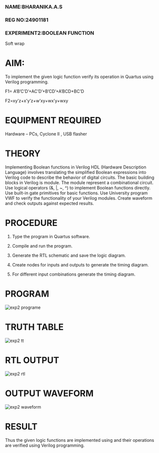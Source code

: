 ###  NAME:BHARANIKA.A.S
### REG NO:24901181
### EXPERIMENT2:BOOLEAN FUNCTION
Soft wrap
# AIM:

To implement the given logic function verify its operation in Quartus using Verilog programming.

F1= A’B’C’D’+AC’D’+B’CD’+A’BCD+BC’D 

F2=xy’z+x’y’z+w’xy+wx’y+wxy

# EQUIPMENT REQUIRED

Hardware – PCs, Cyclone II , USB flasher

# THEORY
Implementing Boolean functions in Verilog HDL (Hardware Description Language) involves translating the simplified Boolean expressions into Verilog code to describe the behavior of digital circuits. The basic building blocks in Verilog is module. The module represent a combinational circuit. Use logical operators (&, |, ~, ^) to implement Boolean functions directly. Use built-in gate primitives for basic functions. Use University program VWF to verify the functionality of your Verilog modules. Create waveform and check outputs against expected results.

# PROCEDURE

1.	Type the program in Quartus software.

2.	Compile and run the program.

3.	Generate the RTL schematic and save the logic diagram.

4.	Create nodes for inputs and outputs to generate the timing diagram.

5.	For different input combinations generate the timing diagram.


# PROGRAM
![exp2 programe](https://github.com/user-attachments/assets/e5770d09-cca3-4804-99f5-7fad235537b6)

# TRUTH TABLE
![exp2 tt](https://github.com/user-attachments/assets/16da6806-ee49-4940-9944-113276fd7001)

# RTL OUTPUT
![exp2 rtl](https://github.com/user-attachments/assets/2514796b-244b-4af8-b40a-aad873328f56)

# OUTPUT WAVEFORM
![exp2 waveform](https://github.com/user-attachments/assets/ca814ff6-395e-4a4f-a65f-3c22dfcc3e94)

# RESULT

Thus the given logic functions are implemented using and their operations are verified using Verilog programming.

